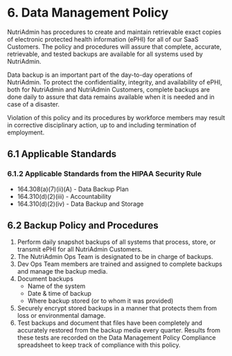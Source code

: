 # 6. Data Management Policy

NutriAdmin has procedures to create and maintain retrievable exact copies of electronic protected health information (ePHI) for all of our SaaS Customers. The policy and procedures will assure that complete, accurate, retrievable, and tested backups are available for all systems used by NutriAdmin.

Data backup is an important part of the day-to-day operations of NutriAdmin. To protect the confidentiality, integrity, and availability of ePHI, both for NutriAdmin and NutriAdmin Customers, complete backups are done daily to assure that data remains available when it is needed and in case of a disaster.

Violation of this policy and its procedures by workforce members may result in corrective disciplinary action, up to and including termination of employment.

## 6.1 Applicable Standards

### 6.1.2 Applicable Standards from the HIPAA Security Rule

* 164.308(a)(7)(ii)(A) - Data Backup Plan
* 164.310(d)(2)(iii) - Accountability
* 164.310(d)(2)(iv) - Data Backup and Storage

## 6.2 Backup Policy and Procedures

1. Perform daily snapshot backups of all systems that process, store, or transmit ePHI for all NutriAdmin Customers.
2. The NutriAdmin Ops Team is designated to be in charge of backups.
3. Dev Ops Team members are trained and assigned to complete backups and manage the backup media.
4. Document backups
   * Name of the system
   * Date & time of backup
   * Where backup stored (or to whom it was provided)
5. Securely encrypt stored backups in a manner that protects them from loss or environmental damage.
6. Test backups and document that files have been completely and accurately restored from the backup media every quarter. Results from these tests are recorded on the Data Management Policy Compliance spreadsheet to keep track of compliance with this policy.
